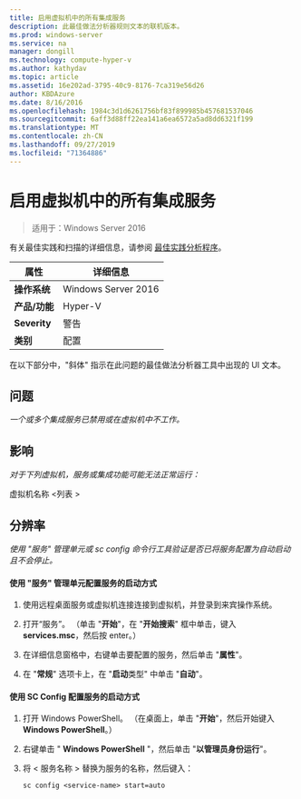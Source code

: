 ```yaml
---
title: 启用虚拟机中的所有集成服务
description: 此最佳做法分析器规则文本的联机版本。
ms.prod: windows-server
ms.service: na
manager: dongill
ms.technology: compute-hyper-v
ms.author: kathydav
ms.topic: article
ms.assetid: 16e202ad-3795-40c9-8176-7ca319e56d26
author: KBDAzure
ms.date: 8/16/2016
ms.openlocfilehash: 1984c3d1d6261756bf83f899985b457681537046
ms.sourcegitcommit: 6aff3d88ff22ea141a6ea6572a5ad8dd6321f199
ms.translationtype: MT
ms.contentlocale: zh-CN
ms.lasthandoff: 09/27/2019
ms.locfileid: "71364886"
---
```

# <a name="enable-all-integration-services-in-virtual-machines"></a>启用虚拟机中的所有集成服务

>适用于：Windows Server 2016

有关最佳实践和扫描的详细信息，请参阅 [最佳实践分析程序](https://go.microsoft.com/fwlink/?LinkId=122786)。  
  
|属性|详细信息|  
|-|-|  
|**操作系统**|Windows Server 2016|  
|**产品/功能**|Hyper-V|  
|**Severity**|警告|  
|**类别**|配置|  
  
在以下部分中，"斜体" 指示在此问题的最佳做法分析器工具中出现的 UI 文本。  
  
## <a name="issue"></a>问题  
  
*一个或多个集成服务已禁用或在虚拟机中不工作。*  
  
## <a name="impact"></a>影响  
  
*对于下列虚拟机，服务或集成功能可能无法正常运行：*  
  
虚拟机名称 \<列表 >  
  
## <a name="resolution"></a>分辨率  
  
*使用 "服务" 管理单元或 sc config 命令行工具验证是否已将服务配置为自动启动且不会停止。*  
  
#### <a name="to-configure-how-a-service-is-started-using-the-services-snap-in"></a>使用 "服务" 管理单元配置服务的启动方式  
  
1.  使用远程桌面服务或虚拟机连接连接到虚拟机，并登录到来宾操作系统。  
  
2.  打开“服务”。 （单击 "**开始**"，在 "**开始搜索**" 框中单击，键入**services.msc**，然后按 enter。）  
  
3.  在详细信息窗格中，右键单击要配置的服务，然后单击 "**属性**"。  
  
4.  在 "**常规**" 选项卡上，在 "**启动**类型" 中单击 "**自动**"。  
  
#### <a name="to-configure-how-a-service-is-started-using-sc-config"></a>使用 SC Config 配置服务的启动方式  
  
1.  打开 Windows PowerShell。 （在桌面上，单击 "**开始**"，然后开始键入**Windows PowerShell**。）  
  
2.  右键单击 " **Windows PowerShell** "，然后单击 "**以管理员身份运行**"。  
  
3.  将 < 服务名称 > 替换为服务的名称，然后键入：  
  
    ```  
    sc config <service-name> start=auto  
    ```  
  


